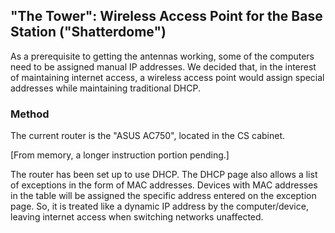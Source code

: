 ## "The Tower": Wireless Access Point for the Base Station ("Shatterdome")
As a prerequisite to getting the antennas working, some of the computers need to be assigned manual IP addresses.  We decided that, in the interest of maintaining internet access, a wireless access point would assign special addresses while maintaining traditional DHCP.
### Method
The current router is the "ASUS AC750", located in the CS cabinet.

[From memory, a longer instruction portion pending.]

The router has been set up to use DHCP.  The DHCP page also allows a list of exceptions in the form of MAC addresses.  Devices with MAC addresses in the table will be assigned the specific address entered on the exception page. So, it is treated like a dynamic IP address by the computer/device, leaving internet access when switching networks unaffected.